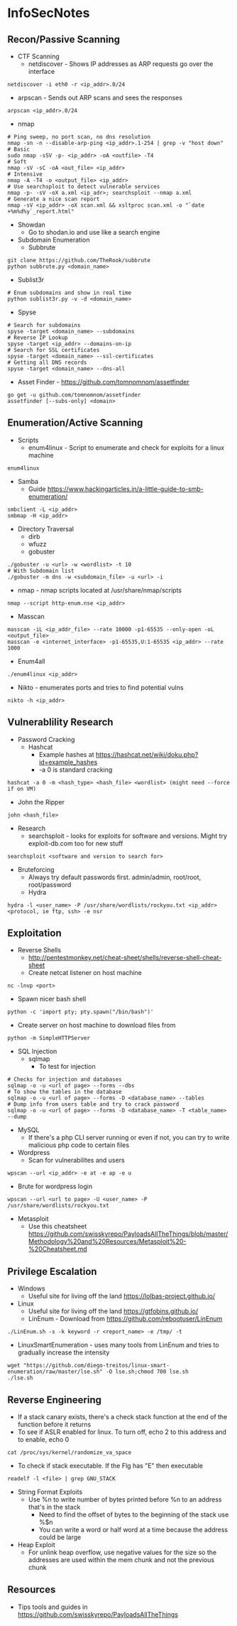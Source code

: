 # InfoSecNotes
## Recon/Passive Scanning
* CTF Scanning
  * netdiscover - Shows IP addresses as ARP requests go over the interface
```
netdiscover -i eth0 -r <ip_addr>.0/24
```
  * arpscan - Sends out ARP scans and sees the responses
```
arpscan <ip_addr>.0/24
```
  * nmap
```
# Ping sweep, no port scan, no dns resolution
nmap -sn -n --disable-arp-ping <ip_addr>.1-254 | grep -v "host down"
# Basic
sudo nmap -sSV -p- <ip_addr> -oA <outfile> -T4
# Soft
nmap -sV -sC -oA <out_file> <ip_addr>
# Intensive
nmap -A -T4 -o <output_file> <ip_addr>
# Use searchsploit to detect vulnerable services
nmap -p- -sV -oX a.xml <ip_adr>; searchsploit --nmap a.xml
# Generate a nice scan report
nmap -sV <ip_addr> -oX scan.xml && xsltproc scan.xml -o "`date +%m%d%y`_report.html"
```
* Showdan
  * Go to shodan.io and use like a search engine
* Subdomain Enumeration
  * Subbrute
```
git clone https://github.com/TheRook/subbrute
python subbrute.py <domain_name>
```
  * Sublist3r
```
# Enum subdomains and show in real time
python sublist3r.py -v -d <domain_name>
```
  * Spyse
```
# Search for subdomains
spyse -target <domain_name> --subdomains
# Reverse IP Lookup
spyse -target <ip_addr> --domains-on-ip
# Search for SSL certificates
spyse -target <domain_name> --ssl-certificates
# Getting all DNS records
spyse -target <domain_name> --dns-all
```
  * Asset Finder - https://github.com/tomnomnom/assetfinder
```
go get -u github.com/tomnomnom/assetfinder
assetfinder [--subs-only] <domain>
```
## Enumeration/Active Scanning
* Scripts
  * enum4linux - Script to enumerate and check for exploits for a linux machine
```
enum4linux
```
* Samba
  * Guide https://www.hackingarticles.in/a-little-guide-to-smb-enumeration/
```
smbclient -L <ip_addr>
smbmap -H <ip_addr>
```
* Directory Traversal
  * dirb
  * wfuzz
  * gobuster
```
./gobuster -u <url> -w <wordlist> -t 10
# With Subdomain list
./gobuster -m dns -w <subdomain_file> -u <url> -i
```
  * nmap - nmap scripts located at /usr/share/nmap/scripts
```
nmap --script http-enum.nse <ip_addr>
```
* Masscan
```
masscan -iL <ip_addr_file> --rate 10000 -p1-65535 --only-open -oL <output_file>
masscan -e <internet_interface> -p1-65535,U:1-65535 <ip_addr> --rate 1000
```
* Enum4all
```
./enum4linux <ip_addr>
```
* Nikto - enumerates ports and tries to find potential vulns
```
nikto -h <ip_addr>
```
## Vulnerablility Research
* Password Cracking
  * Hashcat
    * Example hashes at https://hashcat.net/wiki/doku.php?id=example_hashes
    * -a 0 is standard cracking
```
hashcat -a 0 -m <hash_type> <hash_file> <wordlist> (might need --force if on VM)
```
  * John the Ripper
```
john <hash_file>
```
* Research
  * searchsploit - looks for exploits for software and versions. Might try exploit-db.com too for new stuff
```
searchsploit <software and version to search for>
```
* Bruteforcing
  * Always try default passwords first. admin/admin, root/root, root/password
  * Hydra
```
hydra -l <user_name> -P /usr/share/wordlists/rockyou.txt <ip_addr> <protocol, ie ftp, ssh> -e nsr
```
## Exploitation
* Reverse Shells
  * http://pentestmonkey.net/cheat-sheet/shells/reverse-shell-cheat-sheet
  * Create netcat listener on host machine
```
nc -lnvp <port>
```
  * Spawn nicer bash shell
```
python -c 'import pty; pty.spawn("/bin/bash")'
```
  * Create server on host machine to download files from
```
python -m SimpleHTTPServer
```
* SQL Injection
  * sqlmap
    * To test for injection
```
# Checks for injection and databases
sqlmap -o -u <url of page> --forms --dbs
# To show the tables in the database
sqlmap -o -u <url of page> --forms -D <database_name> --tables
# Dump info from users table and try to crack password
sqlmap -o -u <url of page> --forms -D <database_name> -T <table_name> --dump
```
* MySQL
  * If there's a php CLI server running or even if not, you can try to write malicious php code to certain files
* Wordpress
  * Scan for vulnerabilites and users
```
wpscan --url <ip_addr> -e at -e ap -e u
```
  * Brute for wordpress login
```
wpscan --url <url to page> -U <user_name> -P /usr/share/wordlists/rockyou.txt
```
* Metasploit
  * Use this cheatsheet https://github.com/swisskyrepo/PayloadsAllTheThings/blob/master/Methodology%20and%20Resources/Metasploit%20-%20Cheatsheet.md
## Privilege Escalation
* Windows
  * Useful site for living off the land https://lolbas-project.github.io/
* Linux
  * Useful site for living off the land https://gtfobins.github.io/
  * LinEnum - Download from https://github.com/rebootuser/LinEnum
```
./LinEnum.sh -s -k keyword -r <report_name> -e /tmp/ -t
```
  * LinuxSmartEnumeration - uses many tools from LinEnum and tries to gradually increase the intensity
```
wget "https://github.com/diego-treitos/linux-smart-enumeration/raw/master/lse.sh" -O lse.sh;chmod 700 lse.sh
./lse.sh
```
## Reverse Engineering
* If a stack canary exists, there's a check stack function at the end of the function before it returns
* To see if ASLR enabled for linux. To turn off, echo 2 to this address and to enable, echo 0
```
cat /proc/sys/kernel/randomize_va_space
```
* To check if stack executable. If the Flg has "E" then executable
```
readelf -l <file> | grep GNU_STACK
```
* String Format Exploits
  * Use %n to write number of bytes printed before %n to an address that's in the stack
    * Need to find the offset of bytes to the beginning of the stack use %<offset>$n
    * You can write a word or half word at a time because the address could be large
* Heap Exploit
  * For unlink heap overflow, use negative values for the size so the addresses are used within the mem chunk and not the previous chunk
## Resources
* Tips tools and guides in https://github.com/swisskyrepo/PayloadsAllTheThings
